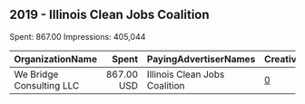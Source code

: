 ## 2019 - Illinois Clean Jobs Coalition 
Spent: 867.00
Impressions: 405,044

|OrganizationName|Spent|PayingAdvertiserNames|CreativeUrls|Impressions|Genders|AgeBrackets|CountryCodes|BillingAddresses|CandidateBallotInformation|
|:---|---:|:---|:---|---:|:---|:---|:---|:---|:---|
|We Bridge Consulting LLC|867.00 USD|Illinois Clean Jobs Coalition|[0](https://www.snap.com/political-ads/asset/dfb709b52a3f93b04c2f8649e13fa758e5c85c7c4b5f4e822d9d56f47f572eb5?mediaType=png)|405,044|||united states|US|Clean Energy Jobs Act|
